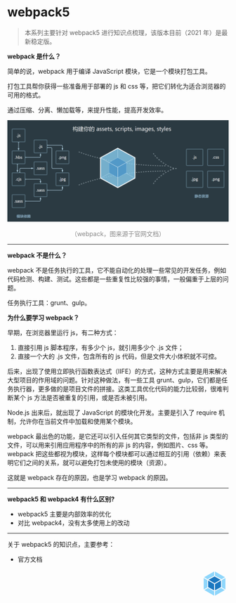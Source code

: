 # webpack5

> 本系列主要针对 webpack5 进行知识点梳理，该版本目前（2021 年）是最新稳定版。

**webpack 是什么？**

简单的说，webpack 用于编译 JavaScript 模块，它是一个模块打包工具。

打包工具帮你获得一些准备用于部署的 js 和 css 等，把它们转化为适合浏览器的可用的格式。

通过压缩、分离、懒加载等，来提升性能，提高开发效率。

<div style="text-align: center;">
  <img src="./assets/webpack.png" alt="webpack">
  <p style="text-align: center; color: #888;">（webpack，图来源于官网文档）</p>
</div>

<hr>

**webpack 不是什么？**

webpack 不是任务执行的工具，它不能自动化的处理一些常见的开发任务，例如代码检测、构建、测试。这些都是一些重复性比较强的事情，一般偏重于上层的问题。

任务执行工具：grunt、gulp。

**为什么要学习 webpack？**

早期，在浏览器里运行 js，有二种方式：

1. 直接引用 js 脚本程序，有多少个 js，就引用多少个 .js 文件；
2. 直接一个大的 .js 文件，包含所有的 js 代码，但是文件大小体积就不可控。

后来，出现了使用立即执行函数表达式（IIFE）的方式，这种方式主要是用来解决大型项目的作用域的问题。针对这种做法，有一些工具 grunt、gulp，它们都是任务执行器，更多做的是项目文件的拼接。这类工具优化代码的能力比较弱，很难判断某个 js 方法是否被重复的引用，或是否未被引用。

Node.js 出来后，就出现了 JavaScript 的模块化开发。主要是引入了 require 机制，允许你在当前文件中加载和使用某个模块。

webpack 最出色的功能，是它还可以引入任何其它类型的文件，包括非 js 类型的文件，可以用来引用应用程序中的所有的非 js 的内容，例如图片、css 等。webpack 把这些都视为模块，这样每个模块都可以通过相互的引用（依赖）来表明它们之间的关系，就可以避免打包未使用的模块（资源）。

这就是 webpack 存在的原因，也是学习 webpack 的原因。

<hr>

**webpack5 和 webpack4 有什么区别?**

* webpack5 主要是内部效率的优化
* 对比 webpack4，没有太多使用上的改动

<hr>

关于 webpack5 的知识点，主要参考： 

* 官方文档

<div style="text-align: right">
  <svg t="1622560522153" class="icon" viewBox="0 0 1024 1024" version="1.1" xmlns="http://www.w3.org/2000/svg" p-id="3671" width="64" height="64"><path d="M882.23288889 749.45422222L526.90488889 950.38577778V793.94133333l221.41155556-121.856 133.91644444 77.36888889z m24.34844444-22.07288889V307.08622222l-129.93422222 75.09333333v270.22222223l129.93422222 74.97955555z m-766.17955555 22.07288889l355.328 201.04533333V793.94133333L274.20444445 672.08533333l-133.80266667 77.36888889zM116.05333333 727.38133333V307.08622222l129.93422222 75.09333333v270.22222223L116.05333333 727.38133333z m15.24622222-447.60177778l364.43022223-206.16533333v151.32444445L262.144 353.39377778l-1.82044445 1.024c0 0.11377778-129.024-74.63822222-129.024-74.63822223z m760.03555556 0L526.90488889 73.728v151.32444445l233.472 128.34133333 1.82044444 1.024 129.13777778-74.63822223z" fill="#8ED6FB" p-id="3672"></path><path d="M495.72977778 758.21511111l-218.45333333-120.14933333V400.15644445l218.45333333 126.17955555v231.87911111z m31.17511111 0l218.45333333-120.03555556V400.15644445l-218.45333333 126.17955555v231.87911111zM291.95377778 372.62222222l219.24977777-120.49066667L730.45333333 372.62222222 511.31733333 499.25688889 291.95377778 372.62222222z" fill="#1C78C0" p-id="3673"></path></svg>
</div>
